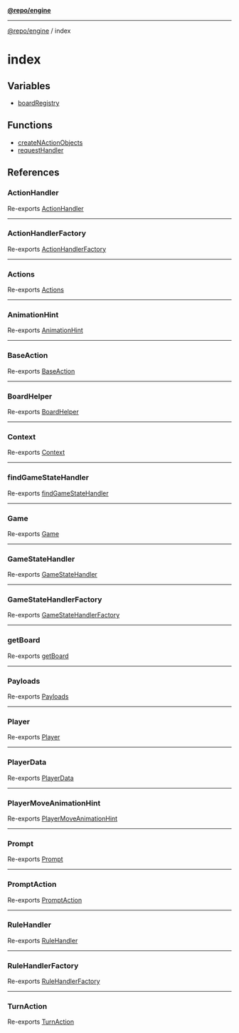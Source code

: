 [**@repo/engine**](../README.md)

***

[@repo/engine](../modules.md) / index

# index

## Variables

- [boardRegistry](variables/boardRegistry.md)

## Functions

- [createNActionObjects](functions/createNActionObjects.md)
- [requestHandler](functions/requestHandler.md)

## References

### ActionHandler

Re-exports [ActionHandler](../actions/type-aliases/ActionHandler.md)

***

### ActionHandlerFactory

Re-exports [ActionHandlerFactory](../actions/type-aliases/ActionHandlerFactory.md)

***

### Actions

Re-exports [Actions](../actions/interfaces/Actions.md)

***

### AnimationHint

Re-exports [AnimationHint](../gamestate/interfaces/AnimationHint.md)

***

### BaseAction

Re-exports [BaseAction](../actions/interfaces/BaseAction.md)

***

### BoardHelper

Re-exports [BoardHelper](../boards/classes/BoardHelper.md)

***

### Context

Re-exports [Context](../context/classes/Context.md)

***

### findGameStateHandler

Re-exports [findGameStateHandler](../gamestate/functions/findGameStateHandler.md)

***

### Game

Re-exports [Game](../gamestate/type-aliases/Game.md)

***

### GameStateHandler

Re-exports [GameStateHandler](../gamestate/interfaces/GameStateHandler.md)

***

### GameStateHandlerFactory

Re-exports [GameStateHandlerFactory](../gamestate/type-aliases/GameStateHandlerFactory.md)

***

### getBoard

Re-exports [getBoard](../boards/functions/getBoard.md)

***

### Payloads

Re-exports [Payloads](../actions/interfaces/Payloads.md)

***

### Player

Re-exports [Player](../gamestate/interfaces/Player.md)

***

### PlayerData

Re-exports [PlayerData](../gamestate/interfaces/PlayerData.md)

***

### PlayerMoveAnimationHint

Re-exports [PlayerMoveAnimationHint](../gamestate/interfaces/PlayerMoveAnimationHint.md)

***

### Prompt

Re-exports [Prompt](../gamestate/type-aliases/Prompt.md)

***

### PromptAction

Re-exports [PromptAction](../actions/interfaces/PromptAction.md)

***

### RuleHandler

Re-exports [RuleHandler](../rules/interfaces/RuleHandler.md)

***

### RuleHandlerFactory

Re-exports [RuleHandlerFactory](../rules/type-aliases/RuleHandlerFactory.md)

***

### TurnAction

Re-exports [TurnAction](../actions/interfaces/TurnAction.md)
